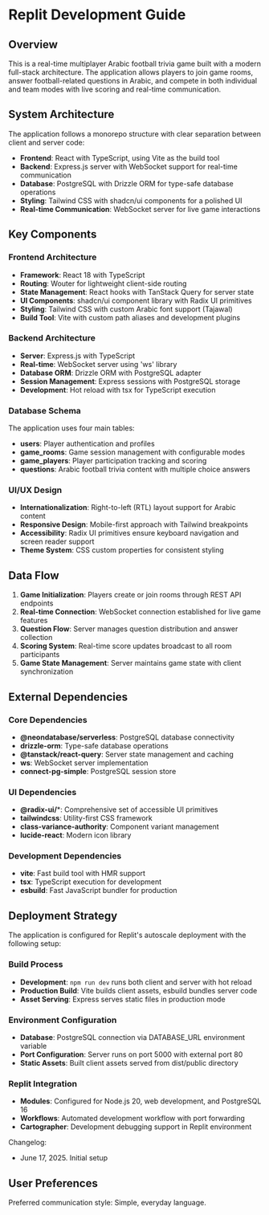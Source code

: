 # Replit Development Guide

## Overview

This is a real-time multiplayer Arabic football trivia game built with a modern full-stack architecture. The application allows players to join game rooms, answer football-related questions in Arabic, and compete in both individual and team modes with live scoring and real-time communication.

## System Architecture

The application follows a monorepo structure with clear separation between client and server code:

- **Frontend**: React with TypeScript, using Vite as the build tool
- **Backend**: Express.js server with WebSocket support for real-time communication
- **Database**: PostgreSQL with Drizzle ORM for type-safe database operations
- **Styling**: Tailwind CSS with shadcn/ui components for a polished UI
- **Real-time Communication**: WebSocket server for live game interactions

## Key Components

### Frontend Architecture
- **Framework**: React 18 with TypeScript
- **Routing**: Wouter for lightweight client-side routing
- **State Management**: React hooks with TanStack Query for server state
- **UI Components**: shadcn/ui component library with Radix UI primitives
- **Styling**: Tailwind CSS with custom Arabic font support (Tajawal)
- **Build Tool**: Vite with custom path aliases and development plugins

### Backend Architecture
- **Server**: Express.js with TypeScript
- **Real-time**: WebSocket server using 'ws' library
- **Database ORM**: Drizzle ORM with PostgreSQL adapter
- **Session Management**: Express sessions with PostgreSQL storage
- **Development**: Hot reload with tsx for TypeScript execution

### Database Schema
The application uses four main tables:
- **users**: Player authentication and profiles
- **game_rooms**: Game session management with configurable modes
- **game_players**: Player participation tracking and scoring
- **questions**: Arabic football trivia content with multiple choice answers

### UI/UX Design
- **Internationalization**: Right-to-left (RTL) layout support for Arabic content
- **Responsive Design**: Mobile-first approach with Tailwind breakpoints
- **Accessibility**: Radix UI primitives ensure keyboard navigation and screen reader support
- **Theme System**: CSS custom properties for consistent styling

## Data Flow

1. **Game Initialization**: Players create or join rooms through REST API endpoints
2. **Real-time Connection**: WebSocket connection established for live game features
3. **Question Flow**: Server manages question distribution and answer collection
4. **Scoring System**: Real-time score updates broadcast to all room participants
5. **Game State Management**: Server maintains game state with client synchronization

## External Dependencies

### Core Dependencies
- **@neondatabase/serverless**: PostgreSQL database connectivity
- **drizzle-orm**: Type-safe database operations
- **@tanstack/react-query**: Server state management and caching
- **ws**: WebSocket server implementation
- **connect-pg-simple**: PostgreSQL session store

### UI Dependencies
- **@radix-ui/***: Comprehensive set of accessible UI primitives
- **tailwindcss**: Utility-first CSS framework
- **class-variance-authority**: Component variant management
- **lucide-react**: Modern icon library

### Development Dependencies
- **vite**: Fast build tool with HMR support
- **tsx**: TypeScript execution for development
- **esbuild**: Fast JavaScript bundler for production

## Deployment Strategy

The application is configured for Replit's autoscale deployment with the following setup:

### Build Process
- **Development**: `npm run dev` runs both client and server with hot reload
- **Production Build**: Vite builds client assets, esbuild bundles server code
- **Asset Serving**: Express serves static files in production mode

### Environment Configuration
- **Database**: PostgreSQL connection via DATABASE_URL environment variable
- **Port Configuration**: Server runs on port 5000 with external port 80
- **Static Assets**: Built client assets served from dist/public directory

### Replit Integration
- **Modules**: Configured for Node.js 20, web development, and PostgreSQL 16
- **Workflows**: Automated development workflow with port forwarding
- **Cartographer**: Development debugging support in Replit environment

Changelog:
- June 17, 2025. Initial setup

## User Preferences

Preferred communication style: Simple, everyday language.